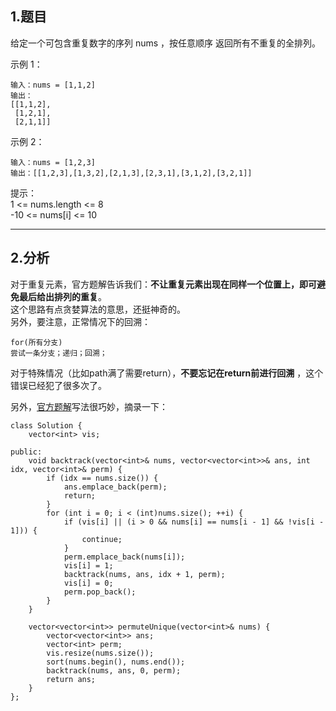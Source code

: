 ## 1.题目
给定一个可包含重复数字的序列 nums ，按任意顺序 返回所有不重复的全排列。  

示例 1：  
```
输入：nums = [1,1,2]
输出：
[[1,1,2],
 [1,2,1],
 [2,1,1]]
```

示例 2：  
```
输入：nums = [1,2,3]
输出：[[1,2,3],[1,3,2],[2,1,3],[2,3,1],[3,1,2],[3,2,1]]
```

提示：  
1 <= nums.length <= 8  
-10 <= nums[i] <= 10  

---

## 2.分析
对于重复元素，官方题解告诉我们：**不让重复元素出现在同样一个位置上，即可避免最后给出排列的重复**。  
这个思路有点贪婪算法的意思，还挺神奇的。  
另外，要注意，正常情况下的回溯：  
```
for(所有分支)
尝试一条分支；递归；回溯；
```
对于特殊情况（比如path满了需要return），**不要忘记在return前进行回溯** ，这个错误已经犯了很多次了。  

另外，[官方题解](https://leetcode-cn.com/problems/permutations-ii/solution/quan-pai-lie-ii-by-leetcode-solution/)写法很巧妙，摘录一下：  
```
class Solution {
    vector<int> vis;

public:
    void backtrack(vector<int>& nums, vector<vector<int>>& ans, int idx, vector<int>& perm) {
        if (idx == nums.size()) {
            ans.emplace_back(perm);
            return;
        }
        for (int i = 0; i < (int)nums.size(); ++i) {
            if (vis[i] || (i > 0 && nums[i] == nums[i - 1] && !vis[i - 1])) {
                continue;
            }
            perm.emplace_back(nums[i]);
            vis[i] = 1;
            backtrack(nums, ans, idx + 1, perm);
            vis[i] = 0;
            perm.pop_back();
        }
    }

    vector<vector<int>> permuteUnique(vector<int>& nums) {
        vector<vector<int>> ans;
        vector<int> perm;
        vis.resize(nums.size());
        sort(nums.begin(), nums.end());
        backtrack(nums, ans, 0, perm);
        return ans;
    }
};
```